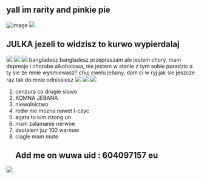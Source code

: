 ## yall im rarity and pinkie pie 
![image](https://media.discordapp.net/attachments/1083829372936536087/1369669311064444938/image.png?ex=681cb372&is=681b61f2&hm=edfd10b15d8b203fa36c64c71b8a9882aba4841c33d1e52d718a9ac983aeee6e&=&format=webp&quality=lossless&width=490&height=438)
![](https://media.discordapp.net/attachments/1083829372936536087/1370032406375038976/image.png?ex=681e059b&is=681cb41b&hm=4e63001a73e326ce652cab04684c55bd90e85ec27a122a98cb12f4c85aa835eb&=&format=webp&quality=lossless&width=403&height=286)

## JULKA jezeli to widzisz to kurwo wypierdalaj
![](https://i.pinimg.com/736x/81/28/83/8128831dd3bec42d141be661f73163be.jpg)
![](https://media.discordapp.net/attachments/1083829372936536087/1369391392320913509/image.png?ex=681bb09d&is=681a5f1d&hm=fa2f25212f41adb3b2d305053f8224332ab3ced1e2ccfce3ca6a4bb8427dade6&=&format=webp&quality=lossless&width=525&height=438) 
![](https://media.discordapp.net/attachments/1358177433982992406/1369026268674261113/image.png?ex=681b0551&is=6819b3d1&hm=a188b6c7d7d3fcefe6127ae0c5224d12085a4286ff8174af78fe52b239c10efd&=&format=webp&quality=lossless&width=458&height=725)
bangladesz bangladesz
przepraszam ale jestem chory, mam depresje i chorobe alkoholowa, nie jestem w stanie z tym sobie poradzic a ty sie ze mnie wysmiewasz? chuj cwelu jebany, dam ci w ryj jak sie jeszcze raz tak do mnie odniosiesz
![](https://media.discordapp.net/attachments/1083829372936536087/1363913836226281573/latest.png?ex=6807c33e&is=680671be&hm=d9111607b3d4830fbab51fb7647cc72a2fb32a1fbbf25202c385f929c82d10b8&=&format=webp&quality=lossless&width=765&height=510)
![](https://media.discordapp.net/attachments/1327625336921526432/1360674733456097444/20240724_120928.png?ex=6809d258&is=680880d8&hm=f389ae30c7e1a470ae285b6dd751a2b820493652988a8e62b0a256f766a865a6&=&format=webp&quality=lossless&width=710&height=666) ![](https://i.pinimg.com/736x/cc/7e/cc/cc7ecc05237d57afd64c336d8d3bbbce.jpg)
1. cenzura co drugie slowo
2. KOMNA JEBANA
3. niewolnictwo
4. rodw nie mozna nawet l-czyc
5. agata to kim dzong un
6. mam zalamanie nerwoe
7. dsotalem juz 100 warnow
8. ciagle mam mute
   ## Add me on wuwa uid : 604097157 eu 
![](https://media.discordapp.net/attachments/1270442683009339475/1368687472565026847/image.png?ex=6819210a&is=6817cf8a&hm=94dcbedd94d4c672ea5452bf1e24950502f580c8c3d030c6964da80594c749a1&=&format=webp&quality=lossless&width=688&height=386)
